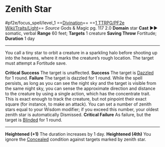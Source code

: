 # Zenith Star
#pf2e/focus_spell/level_1
==[Divination](../../../rules/traits/divination.md)== ==[1 TTRPG/PF2e Wiki/Traits/Light](1%20TTRPG/PF2e%20Wiki/Traits/Light)==
*Source* Gods & Magic pg. 117 2.0
**Domain** star
**Cast** ►► somatic, verbal
**Range** 60 feet; **Targets** 1 creature
**Saving Throw** Fortitude; **Duration** 1 day

---
You call a tiny star to orbit a creature in a sparkling halo before shooting up into the heavens, where it marks the creature’s rough location. The target must attempt a Fortitude save.

**Critical Success** The target is unaffected.
**Success** The target is [Dazzled](../../../Conditions/Dazzled.md) for 1 round.
**Failure** The target is dazzled for 1 round. While the spell persists, as long as you can see the night sky and the target is visible from the same night sky, you can sense the approximate direction and distance to the creature by using a single action, which has the concentrate trait. This is exact enough to track the creature, but not pinpoint their exact square (for instance, to make an attack). You can set a number of zenith stars equal to your Wisdom modifier; if you exceed this number, your oldest zenith star is automatically Dismissed.
**Critical Failure** As failure, but the target is [Blinded](../../../Conditions/Blinded.md) for 1 round.

<hr>

**Heightened (+1)** The duration increases by 1 day.
**Heightened (4th)** You ignore the [Concealed](../../../Conditions/Concealed.md) condition against targets marked by zenith star.